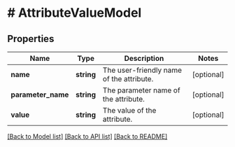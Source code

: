 # # AttributeValueModel

## Properties

Name | Type | Description | Notes
------------ | ------------- | ------------- | -------------
**name** | **string** | The user-friendly name of the attribute. | [optional]
**parameter_name** | **string** | The parameter name of the attribute. | [optional]
**value** | **string** | The value of the attribute. | [optional]

[[Back to Model list]](../../README.md#models) [[Back to API list]](../../README.md#endpoints) [[Back to README]](../../README.md)
